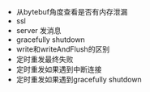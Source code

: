 * 从bytebuf角度查看是否有内存泄漏
* ssl
* server 发消息
* gracefully shutdown
* write和writeAndFlush的区别
* 定时重发最终失败
* 定时重发如果遇到中断连接
* 定时重发如果遇到gracefully shutdown


